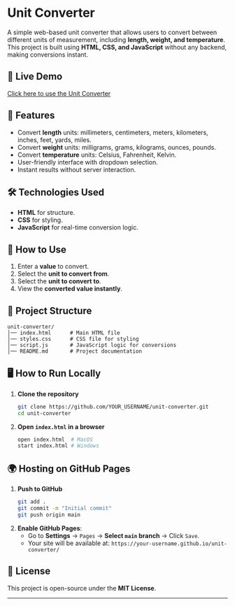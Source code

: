 # Unit Converter

A simple web-based unit converter that allows users to convert between different units of measurement, including **length, weight, and temperature**. This project is built using **HTML, CSS, and JavaScript** without any backend, making conversions instant.

## 🚀 Live Demo
[Click here to use the Unit Converter](https://tjothiprakash.github.io/unit-converter/)

## 📌 Features
- Convert **length** units: millimeters, centimeters, meters, kilometers, inches, feet, yards, miles.
- Convert **weight** units: milligrams, grams, kilograms, ounces, pounds.
- Convert **temperature** units: Celsius, Fahrenheit, Kelvin.
- User-friendly interface with dropdown selection.
- Instant results without server interaction.

## 🛠️ Technologies Used
- **HTML** for structure.
- **CSS** for styling.
- **JavaScript** for real-time conversion logic.

## 📖 How to Use
1. Enter a **value** to convert.
2. Select the **unit to convert from**.
3. Select the **unit to convert to**.
4. View the **converted value instantly**.

## 📂 Project Structure
```
unit-converter/
│── index.html      # Main HTML file
│── styles.css      # CSS file for styling
│── script.js       # JavaScript logic for conversions
│── README.md       # Project documentation
```

## 🖥️ How to Run Locally
1. **Clone the repository**
   ```sh
   git clone https://github.com/YOUR_USERNAME/unit-converter.git
   cd unit-converter
   ```
2. **Open `index.html` in a browser**
   ```sh
   open index.html  # MacOS
   start index.html # Windows
   ```

## 🌍 Hosting on GitHub Pages
1. **Push to GitHub**
   ```sh
   git add .
   git commit -m "Initial commit"
   git push origin main
   ```
2. **Enable GitHub Pages**:
   - Go to **Settings** → `Pages` → **Select `main` branch** → Click `Save`.
   - Your site will be available at: `https://your-username.github.io/unit-converter/`

## 📜 License
This project is open-source under the **MIT License**.

---

